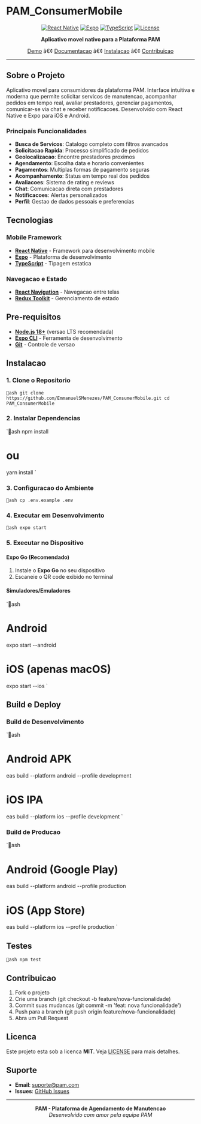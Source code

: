 # PAM_ConsumerMobile

<div align="center">

[![React Native](https://img.shields.io/badge/React%20Native-0.72-61DAFB?style=for-the-badge&logo=react)](https://reactnative.dev/)
[![Expo](https://img.shields.io/badge/Expo-49.0-000020?style=for-the-badge&logo=expo)](https://expo.dev/)
[![TypeScript](https://img.shields.io/badge/TypeScript-5.0-3178C6?style=for-the-badge&logo=typescript)](https://www.typescriptlang.org/)
[![License](https://img.shields.io/badge/License-MIT-green.svg?style=for-the-badge)](LICENSE)

**Aplicativo movel nativo para a Plataforma PAM**

[Demo](#demo) â€¢ [Documentacao](#documentacao) â€¢ [Instalacao](#instalacao) â€¢ [Contribuicao](#contribuicao)

</div>

---

## Sobre o Projeto

Aplicativo movel para consumidores da plataforma PAM. Interface intuitiva e moderna que permite solicitar servicos de manutencao, acompanhar pedidos em tempo real, avaliar prestadores, gerenciar pagamentos, comunicar-se via chat e receber notificacoes. Desenvolvido com React Native e Expo para iOS e Android.

### Principais Funcionalidades

- **Busca de Servicos**: Catalogo completo com filtros avancados
- **Solicitacao Rapida**: Processo simplificado de pedidos
- **Geolocalizacao**: Encontre prestadores proximos
- **Agendamento**: Escolha data e horario convenientes
- **Pagamentos**: Multiplas formas de pagamento seguras
- **Acompanhamento**: Status em tempo real dos pedidos
- **Avaliacoes**: Sistema de rating e reviews
- **Chat**: Comunicacao direta com prestadores
- **Notificacoes**: Alertas personalizados
- **Perfil**: Gestao de dados pessoais e preferencias

## Tecnologias

### Mobile Framework
- **[React Native](https://reactnative.dev/)** - Framework para desenvolvimento mobile
- **[Expo](https://expo.dev/)** - Plataforma de desenvolvimento
- **[TypeScript](https://www.typescriptlang.org/)** - Tipagem estatica

### Navegacao e Estado
- **[React Navigation](https://reactnavigation.org/)** - Navegacao entre telas
- **[Redux Toolkit](https://redux-toolkit.js.org/)** - Gerenciamento de estado

## Pre-requisitos

- **[Node.js 18+](https://nodejs.org/)** (versao LTS recomendada)
- **[Expo CLI](https://docs.expo.dev/get-started/installation/)** - Ferramenta de desenvolvimento
- **[Git](https://git-scm.com/)** - Controle de versao

## Instalacao

### 1. Clone o Repositorio

`ash
git clone https://github.com/EmmanuelSMenezes/PAM_ConsumerMobile.git
cd PAM_ConsumerMobile
`

### 2. Instalar Dependencias

`ash
npm install
# ou
yarn install
`

### 3. Configuracao do Ambiente

`ash
cp .env.example .env
`

### 4. Executar em Desenvolvimento

`ash
expo start
`

### 5. Executar no Dispositivo

#### Expo Go (Recomendado)
1. Instale o **Expo Go** no seu dispositivo
2. Escaneie o QR code exibido no terminal

#### Simuladores/Emuladores
`ash
# Android
expo start --android

# iOS (apenas macOS)
expo start --ios
`

## Build e Deploy

### Build de Desenvolvimento

`ash
# Android APK
eas build --platform android --profile development

# iOS IPA
eas build --platform ios --profile development
`

### Build de Producao

`ash
# Android (Google Play)
eas build --platform android --profile production

# iOS (App Store)
eas build --platform ios --profile production
`

## Testes

`ash
npm test
`

## Contribuicao

1. Fork o projeto
2. Crie uma branch (git checkout -b feature/nova-funcionalidade)
3. Commit suas mudancas (git commit -m 'feat: nova funcionalidade')
4. Push para a branch (git push origin feature/nova-funcionalidade)
5. Abra um Pull Request

## Licenca

Este projeto esta sob a licenca **MIT**. Veja [LICENSE](LICENSE) para mais detalhes.

## Suporte

- **Email**: suporte@pam.com
- **Issues**: [GitHub Issues](https://github.com/EmmanuelSMenezes/PAM_ConsumerMobile/issues)

---

<div align="center">

**PAM - Plataforma de Agendamento de Manutencao**  
*Desenvolvido com amor pela equipe PAM*

</div>